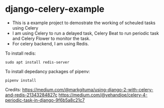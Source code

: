 # django-celery-example
* This is a example project to demostrate the working of scheuled tasks using Celery
* I am using Celery to run a delayed task, Celery Beat to run periodic task and Celery Flower to monitor the task.
* For celery backend, I am using Redis.

To install redis:
```
sudo apt install redis-server 
```

To install depedancy packages of pipenv:
```
pipenv install
```

Credits:
https://medium.com/@markgituma/using-django-2-with-celery-and-redis-21343284827c
https://medium.com/@yehandjoe/celery-4-periodic-task-in-django-9f6b5a8c21c7
